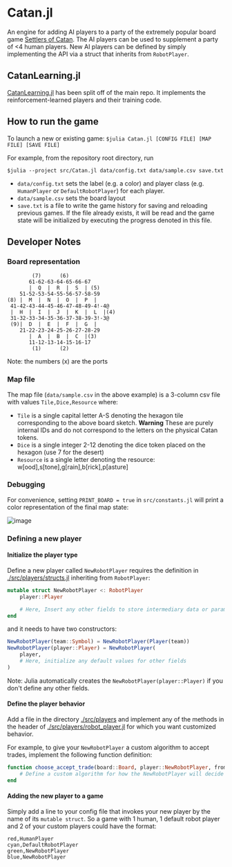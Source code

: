# Catan.jl

An engine for adding AI players to a party of the extremely popular board game [Settlers of Catan](https://www.catan.com/).  The AI players can be used to supplement a party of <4 human players.  New AI players can be defined by simply implementing the API via a struct that inherits from `RobotPlayer`.

## CatanLearning.jl

[CatanLearning.jl](https://github.com/BKaperick/CatanLearning.jl) has been split off of the main repo.  It implements the reinforcement-learned players and their training code.

## How to run the game
To launch a new or existing game:
`$julia Catan.jl [CONFIG FILE] [MAP FILE] [SAVE FILE]`

For example, from the repository root directory, run

`$julia --project src/Catan.jl data/config.txt data/sample.csv save.txt`

* `data/config.txt` sets the label (e.g. a color) and player class (e.g. `HumanPlayer` or `DefaultRobotPlayer`) for each player.
* `data/sample.csv` sets the board layout
* `save.txt` is a file to write the game history for saving and reloading previous games.  If the file already exists, it will be read and the game state will be initialized by executing the progress denoted in this file.

## Developer Notes
### Board representation
```
        (7)      (6) 
       61-62-63-64-65-66-67
       |  Q  |  R  |  S  | (5)
    51-52-53-54-55-56-57-58-59
(8) |  M  |  N  |  O  |  P  |
 41-42-43-44-45-46-47-48-49-4!-4@
 |  H  |  I  |  J  |  K  |  L  |(4)
 31-32-33-34-35-36-37-38-39-3!-3@
 (9)|  D  |  E  |  F  |  G  |
    21-22-23-24-25-26-27-28-29
       |  A  |  B  |  C  |(3)
       11-12-13-14-15-16-17
        (1)      (2) 
``` 

Note: the numbers (x) are the ports

### Map file

The map file (`data/sample.csv` in the above example) is a 3-column csv file with values `Tile,Dice,Resource`
where:
* `Tile` is a single capital letter A-S denoting the hexagon tile corresponding to the above board sketch.
    **Warning** These are purely internal IDs and do not correspond to the letters on the physical Catan tokens.
* `Dice` is a single integer 2-12 denoting the dice token placed on the hexagon (use 7 for the desert)
* `Resource` is a single letter denoting the resource: w[ood],s[tone],g[rain],b[rick],p[asture]

### Debugging

For convenience, setting `PRINT_BOARD = true` in `src/constants.jl` will print a color representation of the final map state:

![image](https://github.com/user-attachments/assets/17c5b8b6-1592-4c7d-9b84-6666e4334b7f)


### Defining a new player

#### Initialize the player type
Define a new player called `NewRobotPlayer` requires the definition in [./src/players/structs.jl](https://github.com/BKaperick/Catan.jl/blob/master/src/players/structs.jl) inheriting from `RobotPlayer`:

```julia
mutable struct NewRobotPlayer <: RobotPlayer
    player::Player

    # Here, Insert any other fields to store intermediary data or parameters between turns
end
```

and it needs to have two constructors:

```julia
NewRobotPlayer(team::Symbol) = NewRobotPlayer(Player(team))
NewRobotPlayer(player::Player) = NewRobotPlayer(
    player, 
    # Here, initialize any default values for other fields
)
```

Note: Julia automatically creates the `NewRobotPlayer(player::Player)` if you don't define any other fields.

#### Define the player behavior
Add a file in the directory [./src/players](https://github.com/BKaperick/Catan.jl/blob/master/src/players) and implement any of the methods in the header of [./src/players/robot_player.jl](https://github.com/BKaperick/Catan.jl/blob/master/src/players/robot_player.jl) for which you want customized behavior.

For example, to give your `NewRobotPlayer` a custom algorithm to accept trades, implement the following function definition:

```julia
function choose_accept_trade(board::Board, player::NewRobotPlayer, from_player::Player, from_goods::Vector{Symbol}, to_goods::Vector{Symbol})::Bool
    # Define a custom algorithm for how the NewRobotPlayer will decide to accept a proposed trade or not.
end
```

#### Adding the new player to a game
Simply add a line to your config file that invokes your new player by the name of its `mutable struct`.  So a game with 1 human, 1 default robot player and 2 of your custom players could have the format:

```
red,HumanPlayer
cyan,DefaultRobotPlayer
green,NewRobotPlayer
blue,NewRobotPlayer
```

